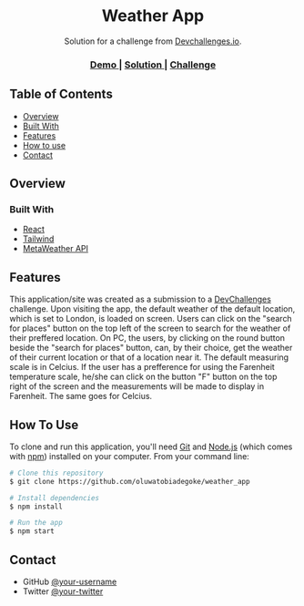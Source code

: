<h1 align="center">Weather App</h1>

<div align="center">
   Solution for a challenge from  <a href="http://devchallenges.io" target="_blank">Devchallenges.io</a>.
</div>

<div align="center">
  <h3>
    <a href="https://tessweatherapp.netlify.app">
      Demo
    </a>
    <span> | </span>
    <a href="https://teeweather.netlify.app">
      Solution
    </a>
    <span> | </span>
    <a href="https://devchallenges.io/challenges/mM1UIenRhK808W8qmLWv">
      Challenge
    </a>
  </h3>
</div>

## Table of Contents

- [Overview](#overview)
- [Built With](#built-with)
- [Features](#features)
- [How to use](#how-to-use)
- [Contact](#contact)

## Overview

### Built With

- [React](https://reactjs.org/)
- [Tailwind](https://tailwindcss.com/)
- [MetaWeather API](https://www.metaweather.com/api/)

## Features

This application/site was created as a submission to a [DevChallenges](https://devchallenges.io/challenges) challenge. Upon visiting the app, the default weather of the default location, which is set to London, is loaded on screen. Users can click on the "search for places" button on the top left of the screen to search for the weather of their preffered location. On PC, the users, by clicking on the round button beside the "search for places" button, can, by their choice, get the weather of their current location or that of a location near it.
The default measuring scale is in Celcius. If the user has a prefference for using the Farenheit temperature scale, he/she can click on the button "F" button on the top right of the screen and the measurements will be made to display in Farenheit. The same goes for Celcius.

## How To Use

To clone and run this application, you'll need [Git](https://git-scm.com) and [Node.js](https://nodejs.org/en/download/) (which comes with [npm](http://npmjs.com)) installed on your computer. From your command line:

```bash
# Clone this repository
$ git clone https://github.com/oluwatobiadegoke/weather_app

# Install dependencies
$ npm install

# Run the app
$ npm start
```

## Contact

- GitHub [@your-username](https://{github.com/oluwatobiadegoke})
- Twitter [@your-twitter](https://{twitter.com/iam_ibot})
